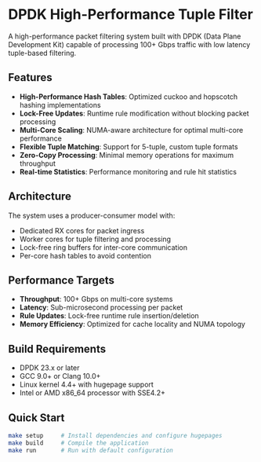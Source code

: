 # DPDK High-Performance Tuple Filter

A high-performance packet filtering system built with DPDK (Data Plane Development Kit) capable of processing 100+ Gbps traffic with low latency tuple-based filtering.

## Features

- **High-Performance Hash Tables**: Optimized cuckoo and hopscotch hashing implementations
- **Lock-Free Updates**: Runtime rule modification without blocking packet processing
- **Multi-Core Scaling**: NUMA-aware architecture for optimal multi-core performance
- **Flexible Tuple Matching**: Support for 5-tuple, custom tuple formats
- **Zero-Copy Processing**: Minimal memory operations for maximum throughput
- **Real-time Statistics**: Performance monitoring and rule hit statistics

## Architecture

The system uses a producer-consumer model with:
- Dedicated RX cores for packet ingress
- Worker cores for tuple filtering and processing
- Lock-free ring buffers for inter-core communication
- Per-core hash tables to avoid contention

## Performance Targets

- **Throughput**: 100+ Gbps on multi-core systems
- **Latency**: Sub-microsecond processing per packet
- **Rule Updates**: Lock-free runtime rule insertion/deletion
- **Memory Efficiency**: Optimized for cache locality and NUMA topology

## Build Requirements

- DPDK 23.x or later
- GCC 9.0+ or Clang 10.0+
- Linux kernel 4.4+ with hugepage support
- Intel or AMD x86_64 processor with SSE4.2+

## Quick Start

```bash
make setup     # Install dependencies and configure hugepages
make build     # Compile the application
make run       # Run with default configuration
```
